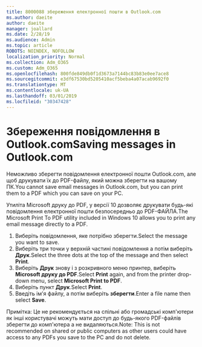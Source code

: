 ```yaml
---
title: 8000088 збереження електронної пошти в Outlook.com
ms.author: daeite
author: daeite
manager: joallard
ms.date: 2/28/19
ms.audience: Admin
ms.topic: article
ROBOTS: NOINDEX, NOFOLLOW
localization_priority: Normal
ms.collection: Adm_O365
ms.custom: Adm_O365
ms.openlocfilehash: 800fde849db0f1d3673a7144bc83b83e0ee7ace8
ms.sourcegitcommit: e3df67530bd5205410acf5beba4a07acab9692f0
ms.translationtype: MT
ms.contentlocale: uk-UA
ms.lasthandoff: 03/01/2019
ms.locfileid: "30347428"
---
```

# <a name="saving-messages-in-outlookcom"></a><span data-ttu-id="9d927-102">Збереження повідомлення в Outlook.com</span><span class="sxs-lookup"><span data-stu-id="9d927-102">Saving messages in Outlook.com</span></span>

<span data-ttu-id="9d927-103">Неможливо зберегти повідомлення електронної пошти Outlook.com, але щоб друкувати їх до PDF-файлу, який можна зберегти на вашому ПК.</span><span class="sxs-lookup"><span data-stu-id="9d927-103">You cannot save email messages in Outlook.com, but you can print them to a PDF which you can save on your PC.</span></span>

<span data-ttu-id="9d927-104">Утиліта Microsoft друку до PDF, у версії 10 дозволяє друкувати будь-які повідомлення електронної пошти безпосередньо до PDF-ФАЙЛА.</span><span class="sxs-lookup"><span data-stu-id="9d927-104">The Microsoft Print To PDF utility included in Windows 10 allows you to print any email message directly to a PDF.</span></span>

1. <span data-ttu-id="9d927-105">Виберіть повідомлення, яке потрібно зберегти.</span><span class="sxs-lookup"><span data-stu-id="9d927-105">Select the message you want to save.</span></span>
2. <span data-ttu-id="9d927-106">Виберіть три точки у верхній частині повідомлення а потім виберіть **Друк**.</span><span class="sxs-lookup"><span data-stu-id="9d927-106">Select the three dots at the top of the message and then select **Print**.</span></span>
3. <span data-ttu-id="9d927-107">Виберіть **Друк** знову і з розкривного меню принтер, виберіть **Microsoft друку до PDF**.</span><span class="sxs-lookup"><span data-stu-id="9d927-107">Select **Print** again, and from the printer drop-down menu, select **Microsoft Print to PDF**.</span></span>
4. <span data-ttu-id="9d927-108">Виберіть пункт **Друк**.</span><span class="sxs-lookup"><span data-stu-id="9d927-108">Select **Print**.</span></span>
5. <span data-ttu-id="9d927-109">Введіть ім'я файлу, а потім виберіть **зберегти**.</span><span class="sxs-lookup"><span data-stu-id="9d927-109">Enter a file name then select **Save**.</span></span>

<span data-ttu-id="9d927-110">Примітка: Це не рекомендується на спільні або громадські комп'ютери як інші користувачі можуть мати доступ до будь-якого PDF-файлів зберегти до комп'ютера а не видаляються.</span><span class="sxs-lookup"><span data-stu-id="9d927-110">Note: This is not recommended on shared or public computers as other users could have access to any PDFs you save to the PC and do not delete.</span></span>